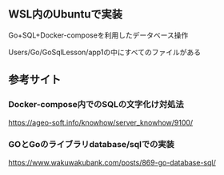 ## WSL内のUbuntuで実装

Go+SQL+Docker-composeを利用したデータベース操作

Users/Go/GoSqlLesson/app1の中にすべてのファイルがある

## 参考サイト
### Docker-compose内でのSQLの文字化け対処法

https://ageo-soft.info/knowhow/server_knowhow/9100/

### GOとGoのライブラリdatabase/sqlでの実装

https://www.wakuwakubank.com/posts/869-go-database-sql/
